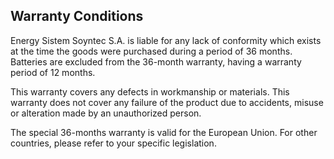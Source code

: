 ## Warranty Conditions

Energy Sistem Soyntec S.A. is liable for any lack of conformity which exists at the time the goods were purchased during a period of 36 months.  Batteries are excluded from the 36-month warranty, having a warranty period of 12 months.

This warranty covers any defects in workmanship or materials. This warranty does not cover any failure of the product due to accidents, misuse or alteration made by an unauthorized person.

The special 36-months warranty is valid for the European Union.  For other countries, please refer to your specific legislation.
